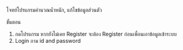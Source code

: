 โจทย์โปรแกรมคำนวณน้ำหนัก, แก้ไขข้อมูลส่วนตัว

ขั้นตอน
1. กดโปรแกรม หากยังไม่เคย Register จะต้อง Register ก่อนเพื่อนเอาข้อมูลเข้าระบบ
2. Login ถาม id and password
